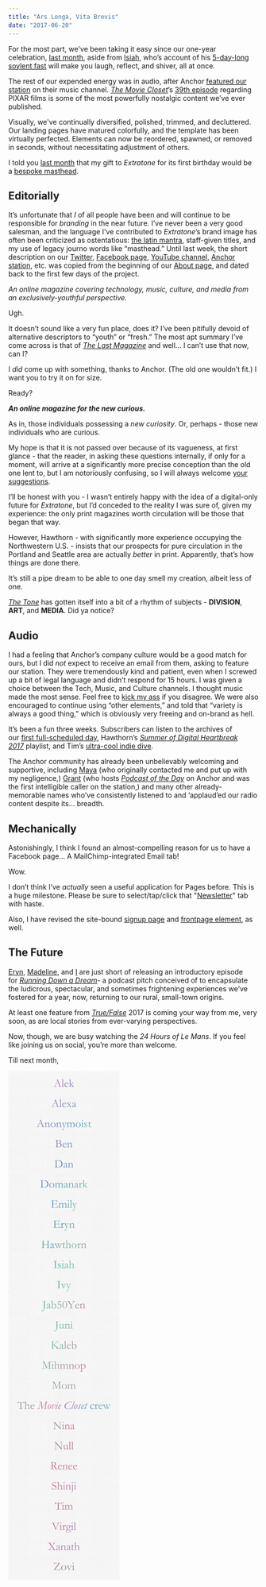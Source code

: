 ```yaml
---
title: "Ars Longa, Vita Brevis"
date: "2017-06-20"
---
```


For the most part, we've been taking it easy since our one-year celebration, [last month](http://extratone.com/freq/12), aside from [Isiah](https://twitter.com/ammnontet), who’s account of his [5-day-long soylent fast](http://bit.ly/isiahsoylent) will make you laugh, reflect, and shiver, all at once.

The rest of our expended energy was in audio, after Anchor [featured our station](http://bit.ly/anchorfeatured) on their music channel. [_The Movie Closet_](http://extratone.com/moviecloset)’s [39th episode](http://bit.ly/moviecloset39) regarding PIXAR films is some of the most powerfully nostalgic content we’ve ever published.

Visually, we've continually diversified, polished, trimmed, and decluttered. Our landing pages have matured colorfully, and the template has been virtually perfected. Elements can now be reordered, spawned, or removed in seconds, without necessitating adjustment of others.

I told you [last month](http://bit.ly/freq12) that my gift to _Extratone_ for its first birthday would be a [bespoke masthead](http://extratone.com/masthead).

## Editorially

It’s unfortunate that _I_ of all people have been and will continue to be responsible for _branding_ in the near future. I’ve never been a very good salesman, and the language I’ve contributed to _Extratone_’s brand image has often been criticized as ostentatious: [the latin mantra](http://bit.ly/scribam), staff-given titles, and my use of legacy journo words like “masthead.” Until last week, the short description on our [Twitter](http://twitter.com/extratone), [Facebook page](http://facebook.com/extratonemagazine), [YouTube channel](http://youtube.com/extratone), [Anchor station](http://extratone.com/anchor), etc. was copied from the beginning of our [About page](http://extratone.com/about), and dated back to the first few days of the project.

_An online magazine covering technology, music, culture, and media from an exclusively-youthful perspective._

Ugh.

It doesn’t sound like a very fun place, does it? I’ve been pitifully devoid of alternative descriptors to “youth” or “fresh.” The most apt summary I’ve come across is that of [_The Last Magazine_](https://thelast-magazine.com/info/) and well… I can’t use that now, can I?

I _did_ come up with something, thanks to Anchor. (The old one wouldn’t fit.) I want you to try it on for size.

Ready?

**_An online magazine for the new curious._**

As in, those individuals possessing a _new curiosity_. Or, perhaps - those new individuals who are curious.

My hope is that it is not passed over because of its vagueness, at first glance - that the reader, in asking these questions internally, if only for a moment, will arrive at a significantly more precise conception than the old one lent to, but I am notoriously confusing, so I will always welcome [your suggestions](http://extratone.com/bilge).

I’ll be honest with you - I wasn’t entirely happy with the idea of a digital-only future for _Extratone_, but I’d conceded to the reality I was sure of, given my experience: the only print magazines worth circulation will be those that began that way.

However, Hawthorn - with significantly more experience occupying the Northwestern U.S. - insists that our prospects for pure circulation in the Portland and Seattle area are actually _better_ in print. Apparently, that’s how things are done there.

It’s still a pipe dream to be able to one day smell my creation, albeit less of one.

[_The Tone_](http://bit.ly/thetone) has gotten itself into a bit of a rhythm of subjects - **DIVISION**, **ART**, and **MEDIA**. Did ya notice?

## Audio

I had a feeling that Anchor’s company culture would be a good match for ours, but I did _not_ expect to receive an email from them, asking to feature our station. They were tremendously kind and patient, even when I screwed up a bit of legal language and didn’t respond for 15 hours. I was given a choice between the Tech, Music, and Culture channels. I thought music made the most sense. Feel free to [kick my ass](mailto:davidblue@extratone.com) if you disagree. We were also encouraged to continue using “other elements,” and told that “variety is always a good thing,” which is obviously very freeing and on-brand as hell.

It’s been a fun three weeks. Subscribers can listen to the archives of our [first full-scheduled day](https://www.patreon.com/posts/archived-our-day-11592398), Hawthorn’s [_Summer of Digital Heartbreak 2017_](https://www.patreon.com/posts/archived-summer-11609737) playlist, and Tim’s [ultra-cool indie dive](https://www.patreon.com/posts/archived-tims-11643732). 

The Anchor community has already been unbelievably welcoming and supportive, including [Maya](https://twitter.com/mayafish) (who originally contacted me and put up with my negligence,) [Grant](https://twitter.com/gmanteer) (who hosts [_Podcast of the Day_](https://anchor.fm/potd) on Anchor and was the first intelligible caller on the station,) and many other already-memorable names who’ve consistently listened to and ‘applaud’ed our radio content despite its… breadth.

## Mechanically

Astonishingly, I think I found an almost-compelling reason for us to have a Facebook page… A MailChimp-integrated Email tab!

Wow. 

I don’t think I’ve _actually_ seen a useful application for Pages before. This is a huge milestone. Please be sure to select/tap/click that "[Newsletter](http://bit.ly/thetonefb)" tab with haste.

Also, I have revised the site-bound [signup page](http://extratone.com/email) and [frontpage element](http://www.extratone.com/june12/), as well.

## The Future

[Eryn](http://extratone.com/scout), [Madeline](http://extratone.com/dixie), and [I](http://extratone.com/bilge) are just short of releasing an introductory episode for [_Running Down a Dream_](http://extratone.com/dream)\- a podcast pitch conceived of to encapsulate the ludicrous, spectacular, and sometimes frightening experiences we’ve fostered for a year, now, returning to our rural, small-town origins.

At least one feature from [_True/False_](http://www.extratone.com/tf/) 2017 is coming your way from me, very soon, as are local stories from ever-varying perspectives.

Now, though, we are busy watching the _24 Hours of Le Mans_. If you feel like joining us on social, you’re more than welcome.

Till next month,

![](images/Thank-You.png)
